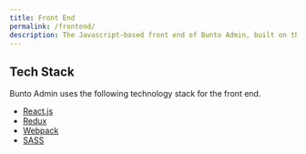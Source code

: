 ```yaml
---
title: Front End
permalink: /frontend/
description: The Javascript-based front end of Bunto Admin, built on the Ruby-based HTTP API.
---
```


## Tech Stack

Bunto Admin uses the following technology stack for the front end.

* [React.js](https://facebook.github.io/react/)
* [Redux](http://redux.js.org/)
* [Webpack](https://github.com/webpack/webpack)
* [SASS](https://github.com/sass/sass)
